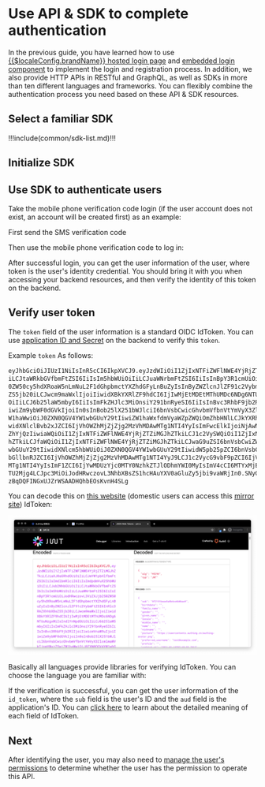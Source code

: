 # Use API & SDK to complete authentication

<LastUpdated/>

In the previous guide, you have learned how to use [{{$localeConfig.brandName}} hosted login page](../use-hosted-login-page.md) and [embedded login component](../use-embeded-login-component/README.md) to implement the login and registration process. In addition, we also provide HTTP APIs in RESTful and GraphQL, as well as SDKs in more than ten different languages ​​and frameworks. You can flexibly combine the authentication process you need based on these API & SDK resources.

## Select a familiar SDK

!!!include(common/sdk-list.md)!!!

## Initialize SDK

<StackSelector snippet="init-sdk" selectLabel="Select language" :order="['java', 'javascript', 'swift', 'python', 'csharp']"/>

## Use SDK to authenticate users

Take the mobile phone verification code login (if the user account does not exist, an account will be created first) as an example:

First send the SMS verification code

<StackSelector snippet="send-sms-code" selectLabel="Select language" :order="['java', 'javascript', 'swift', 'python', 'csharp']"/>

Then use the mobile phone verification code to log in:

<StackSelector snippet="login-by-phone-code" selectLabel="Select language" :order="['java', 'javascript', 'swift', 'python', 'csharp']"/>

After successful login, you can get the user information of the user, where token is the user's identity credential. You should bring it with you when accessing your backend resources, and then verify the identity of this token on the backend.

## Verify user token

The `token` field of the user information is a standard OIDC IdToken. You can use [application ID and Secret](/guides/faqs/get-app-id-and-secret.md) on the backend to verify this `token`.

Example `token` As follows:

```
eyJhbGciOiJIUzI1NiIsInR5cCI6IkpXVCJ9.eyJzdWIiOiI1ZjIxNTFiZWFlNWE4YjRjZTZiMGJhZTkiLCJiaXJ0aGRhdGUiOiIiLCJmYW1pbHlfbmFtZSI6IiIsImdlbmRlciI6IiIsImdpdmVuX25hbWUiOiIiLCJsb2NhbGUiOiI iLCJtaWRkbGVfbmFtZSI6IiIsIm5hbWUiOiIiLCJuaWNrbmFtZSI6IiIsInBpY3R1cmUiOiJodHRwczovL3VzZXJjb25 0ZW50cy5hdXRoaW5nLmNuL2F1dGhpbmctYXZhdGFyLnBuZyIsInByZWZlcnJlZF91c2VybmFtZSI6InRlc3RAZXhhbXBs ZS5jb20iLCJwcm9maWxlIjoiIiwidXBkYXRlZF9hdCI6IjIwMjEtMDEtMThUMDc6NDg6NTUuNzgxWiIsIndlYnNpdGUi OiIiLCJ6b25laW5mbyI6IiIsImFkZHJlc3MiOnsiY291bnRyeSI6IiIsInBvc3RhbF9jb2RlIjoiIiwicmVnaW9uIjoiI iwiZm9ybWF0dGVkIjoiIn0sInBob25lX251bWJlciI6bnVsbCwicGhvbmVfbnVtYmVyX3ZlcmlmaWVkIjpmYWxzZSwiZ W1haWwiOiJ0ZXN0QGV4YW1wbGUuY29tIiwiZW1haWxfdmVyaWZpZWQiOmZhbHNlLCJkYXRhIjp7InR5cGUiOiJ1c2VyIi widXNlclBvb2xJZCI6IjVhOWZhMjZjZjg2MzVhMDAwMTg1NTI4YyIsImFwcElkIjoiNjAwNTNiNzQxNjQ3OGRlMmU4OG ZhYjQzIiwiaWQiOiI1ZjIxNTFiZWFlNWE4YjRjZTZiMGJhZTkiLCJ1c2VySWQiOiI1ZjIxNTFiZWFlNWE4YjRjZTZiMGJ hZTkiLCJfaWQiOiI1ZjIxNTFiZWFlNWE4YjRjZTZiMGJhZTkiLCJwaG9uZSI6bnVsbCwiZW1haWwiOiJ0ZXN0QGV4YW1 wbGUuY29tIiwidXNlcm5hbWUiOiJ0ZXN0QGV4YW1wbGUuY29tIiwidW5pb25pZCI6bnVsbCwib3BlbmlkIjpudWxsLCJj bGllbnRJZCI6IjVhOWZhMjZjZjg2MzVhMDAwMTg1NTI4YyJ9LCJ1c2VycG9vbF9pZCI6IjVhOWZhMjZjZjg2MzVhMDAw MTg1NTI4YyIsImF1ZCI6IjYwMDUzYjc0MTY0NzhkZTJlODhmYWI0MyIsImV4cCI6MTYxMjE2NTg4OCwiaWF0IjoxNjEwO TU2Mjg4LCJpc3MiOiJodHRwczovL3NhbXBsZS1hcHAuYXV0aGluZy5jbi9vaWRjIn0.SNyGBffF-zBqDQFINGxUJZrWSAADHQhbEOsKvnH4SLg
```

You can decode this on [this website](https://jwt.io/) (domestic users can access this [mirror site](https://jwt.yelexin.cn)) IdToken:

![](../images/jwt.io.png)

Basically all languages ​​provide libraries for verifying IdToken. You can choose the language you are familiar with:

<StackSelector snippet="verify-id-token" selectLabel="Select language" :order="['java', 'javascript', 'swift', 'python', 'csharp']"/>

If the verification is successful, you can get the user information of the `id_token`, where the `sub` field is the user's ID and the `aud` field is the application's ID. You can [click here](/concepts/id-token.md) to learn about the detailed meaning of each field of IdToken.

## Next

After identifying the user, you may also need to [manage the user's permissions](/guides/access-control/) to determine whether the user has the permission to operate this API.
